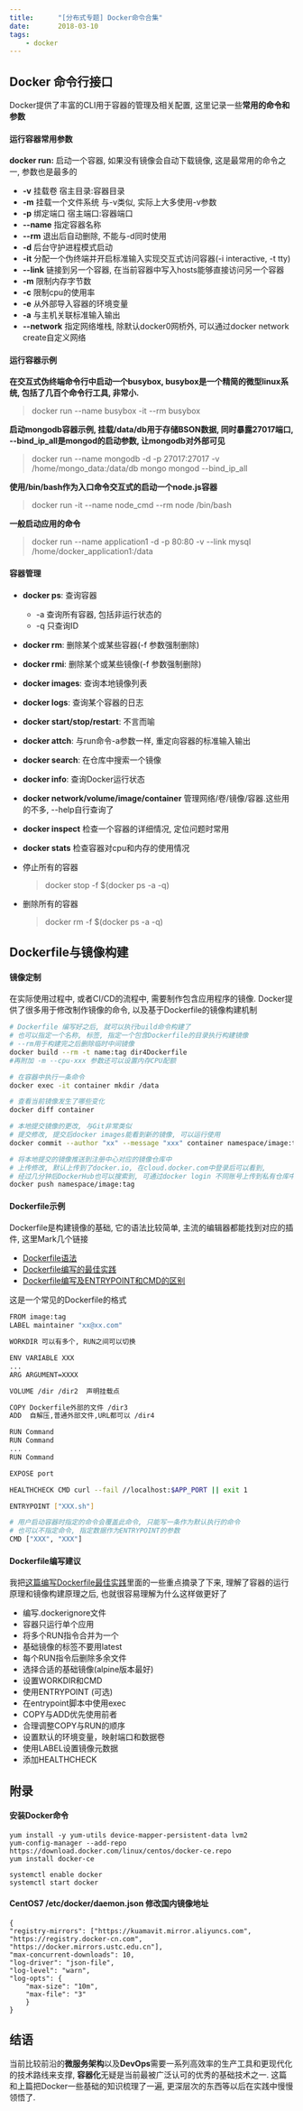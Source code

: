 ```yaml
---
title:      "[分布式专题] Docker命令合集"
date:       2018-03-10
tags:
    - docker
---
```


## Docker 命令行接口
Docker提供了丰富的CLI用于容器的管理及相关配置, 这里记录一些**常用的命令和参数**

#### 运行容器常用参数
**docker run:** 启动一个容器, 如果没有镜像会自动下载镜像, 这是最常用的命令之一, 参数也是最多的
- **-v** 挂载卷 宿主目录:容器目录
- **-m** 挂载一个文件系统 与-v类似, 实际上大多使用-v参数
- **-p** 绑定端口 宿主端口:容器端口
- **--name** 指定容器名称
- **--rm** 退出后自动删除, 不能与-d同时使用
- **-d** 后台守护进程模式启动
- **-it** 分配一个伪终端并开启标准输入实现交互式访问容器(-i interactive, -t tty)
- **--link** 链接到另一个容器, 在当前容器中写入hosts能够直接访问另一个容器
- **-m** 限制内存字节数
- **-c** 限制cpu的使用率
- **-e** 从外部导入容器的环境变量
- **-a** 与主机关联标准输入输出
- **--network** 指定网络堆栈, 除默认docker0网桥外, 可以通过docker network create自定义网络

#### 运行容器示例
**在交互式伪终端命令行中启动一个busybox, busybox是一个精简的微型linux系统, 包括了几百个命令行工具, 非常小.**
>docker run --name busybox -it --rm busybox

**启动mongodb容器示例, 挂载/data/db用于存储BSON数据, 同时暴露27017端口, --bind_ip_all是mongod的启动参数, 让mongodb对外部可见**
>docker run --name mongodb -d -p 27017:27017 -v /home/mongo_data:/data/db  mongo mongod --bind_ip_all

**使用/bin/bash作为入口命令交互式的启动一个node.js容器**
>docker run -it --name node_cmd --rm node /bin/bash

**一般启动应用的命令**
>docker run --name application1 -d -p 80:80 -v --link mysql /home/docker_application1:/data

#### 容器管理
- **docker ps**: 查询容器
    - -a 查询所有容器, 包括非运行状态的
    - -q 只查询ID
- **docker rm**: 删除某个或某些容器(-f 参数强制删除)
- **docker rmi**: 删除某个或某些镜像(-f 参数强制删除)
- **docker images**: 查询本地镜像列表
- **docker logs**: 查询某个容器的日志
- **docker start/stop/restart**: 不言而喻
- **docker attch**: 与run命令-a参数一样, 重定向容器的标准输入输出
- **docker search**: 在仓库中搜索一个镜像
- **docker info**: 查询Docker运行状态
- **docker network/volume/image/container** 管理网络/卷/镜像/容器.这些用的不多, --help自行查询了
- **docker inspect** 检查一个容器的详细情况, 定位问题时常用
- **docker stats** 检查容器对cpu和内存的使用情况

- 停止所有的容器
    >docker stop -f $(docker ps -a -q)

- 删除所有的容器
    >docker rm -f $(docker ps -a -q)

## Dockerfile与镜像构建

#### 镜像定制
在实际使用过程中, 或者CI/CD的流程中, 需要制作包含应用程序的镜像. Docker提供了很多用于修改制作镜像的命令, 以及基于Dockerfile的镜像构建机制
```bash
# Dockerfile 编写好之后, 就可以执行build命令构建了
# 也可以指定一个名称, 标签, 指定一个包含Dockerfile的目录执行构建镜像
# --rm用于构建完之后删除临时中间镜像
docker build --rm -t name:tag dir4Dockerfile 
#再附加 -m --cpu-xxx 参数还可以设置内存CPU配额

# 在容器中执行一条命令
docker exec -it container mkdir /data

# 查看当前镜像发生了哪些变化
docker diff container

# 本地提交镜像的更改, 与Git非常类似
# 提交修改, 提交后docker images能看到新的镜像, 可以运行使用
docker commit --author "xx" --message "xxx" container namespace/image:tag 

# 将本地提交的镜像推送到注册中心对应的镜像仓库中
# 上传修改, 默认上传到了docker.io, 在cloud.docker.com中登录后可以看到,
# 经过几分钟后DockerHub也可以搜索到, 可通过docker login 不同账号上传到私有仓库中
docker push namespace/image:tag
```

#### Dockerfile示例
Dockerfile是构建镜像的基础, 它的语法比较简单, 主流的编辑器都能找到对应的插件, 这里Mark几个链接
- [Dockerfile语法](//www.docker.org.cn/dockerppt/114.html)
- [Dockerfile编写的最佳实践](//www.jb51.net/article/115327.htm)
- [Dockerfile编写及ENTRYPOINT和CMD的区别](https://www.cnblogs.com/lienhua34/p/5170335.html)

这是一个常见的Dockerfile的格式
```bash
FROM image:tag
LABEL maintainer "xx@xx.com"

WORKDIR 可以有多个, RUN之间可以切换

ENV VARIABLE XXX
...
ARG ARGUMENT=XXXX

VOLUME /dir /dir2  声明挂载点

COPY Dockerfile外部的文件 /dir3
ADD  自解压,普通外部文件,URL都可以 /dir4

RUN Command
RUN Command
...
RUN Command

EXPOSE port

HEALTHCHECK CMD curl --fail //localhost:$APP_PORT || exit 1

ENTRYPOINT ["XXX.sh"]

# 用户启动容器时指定的命令会覆盖此命令, 只能写一条作为默认执行的命令
# 也可以不指定命令, 指定数据作为ENTRYPOINT的参数
CMD ["XXX", "XXX"] 
```

#### Dockerfile编写建议
我把[这篇编写Dockerfile最佳实践](//www.jb51.net/article/115327.htm)里面的一些重点摘录了下来, 理解了容器的运行原理和镜像构建原理之后, 也就很容易理解为什么这样做更好了
- 编写.dockerignore文件
- 容器只运行单个应用
- 将多个RUN指令合并为一个
- 基础镜像的标签不要用latest
- 每个RUN指令后删除多余文件
- 选择合适的基础镜像(alpine版本最好)
- 设置WORKDIR和CMD
- 使用ENTRYPOINT (可选)
- 在entrypoint脚本中使用exec
- COPY与ADD优先使用前者
- 合理调整COPY与RUN的顺序
- 设置默认的环境变量，映射端口和数据卷
- 使用LABEL设置镜像元数据
- 添加HEALTHCHECK

## 附录
#### 安装Docker命令
```
yum install -y yum-utils device-mapper-persistent-data lvm2
yum-config-manager --add-repo https://download.docker.com/linux/centos/docker-ce.repo
yum install docker-ce

systemctl enable docker
systemctl start docker
```

#### CentOS7 /etc/docker/daemon.json 修改国内镜像地址
```
{
"registry-mirrors": ["https://kuamavit.mirror.aliyuncs.com", "https://registry.docker-cn.com", "https://docker.mirrors.ustc.edu.cn"], 
"max-concurrent-downloads": 10,
"log-driver": "json-file",
"log-level": "warn",
"log-opts": {
    "max-size": "10m",
    "max-file": "3"
    }
}
```

## 结语
当前比较前沿的**微服务架构**以及**DevOps**需要一系列高效率的生产工具和更现代化的技术路线来支撑, **容器化**无疑是当前最被广泛认可的优秀的基础技术之一. 这篇和上篇把Docker一些基础的知识梳理了一遍, 更深层次的东西等以后在实践中慢慢领悟了.